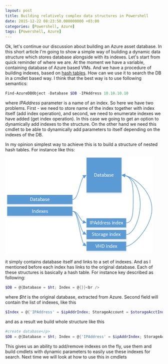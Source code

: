 ```yaml
---
layout: post
title: Building relatively complex data structures in Powershell
date: 2015-12-22 08:23:50.000000000 +03:00
categories: [Powershell, Azure]
tags: [Powershell, Azure]
---
```

Ok, let's continue our discussion about building an Azure asset database. In this short article I'm going to show a simple way of building a dynamic data structure which stores database alongside with its indexes.
Let's start from quick reminder of where we are. At the moment we have a variable, containing database of Azure based VMs. And we have a procedure of building indexes, based on [hash tables](https://en.wikipedia.org/wiki/Hash_table). How can we use it to search the DB in a cmdlet based way. I think that the best way is to use following semantics:

```powershell
Find-AzureDBObject -Database $DB -IPAddress 10.10.10.10
```

where *IPAddress* parameter is a name of an index. So here we have two problems. First - we need to store name of the index together with index itself (add index operation), and second, we need to enumerate indexes we have added (get index operation). In this case we going to get an option to dynamically add indexes to the structure. On the other hand we need this cmdlet to be able to dynamically add parameters to itself depending on the indexes of the DB.

In my opinion simplest way to achieve this is to build a structure of nested hash tables. For instance like this:

![img](/images/posts/oldposts/structure.png)

it simply contains database itself and links to a set of indexes. And as I mentioned before each index has links to the original database. Each of these structures is basically a hash table. For instance key described as following:

```powershell
$DB = @{Database = $ht; Index = @{}}<br />
```

where *$ht* is the original database, extracted from Azure. Second field will contain the list of indexes, like this

```powershell
$Index = @{'IPAddress' = $ipAddrIndex; StorageAccount = $storageAcctIndex; DriveFile = $storageFileIndex}
```

and as a result we build whole structure like this

```powershell
#create database</p>
$DB = @{Database = $ht; Index = @{'IPAddress' = $ipAddrIndex; StorageAccount = $storageAcctIndex; DriveFile = $storageFileIndex}}
```

This gives us an ability to add/remove indexes on the fly, use them and build cmdlets with dynamic parameters to easily use these indexes for search.
Next time we will look at how to use this in cmdlets
